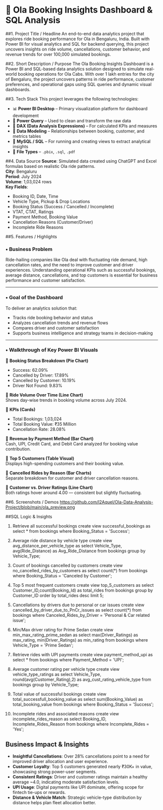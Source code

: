 # 🚖 Ola Booking Insights Dashboard & SQL Analysis

##1. Project Title / Headline
An end-to-end data analytics project that explores ride booking performance for Ola in Bengaluru, India. Built with Power BI for visual analytics and SQL for backend querying, this project uncovers insights on ride volume, cancellations, customer behavior, and revenue trends for over 100,000 simulated bookings.

##2. Short Description / Purpose
The Ola Booking Insights Dashboard is a Power BI and SQL-based data analytics solution designed to simulate real-world booking operations for Ola Cabs. With over 1 lakh entries for the city of Bengaluru, the project uncovers patterns in ride performance, customer preferences, and operational gaps using SQL queries and dynamic visual dashboards.

##3. Tech Stack
This project leverages the following technologies:

- 📊 **Power BI Desktop** – Primary visualization platform for dashboard development  
- 🧼 **Power Query** – Used to clean and transform the raw data  
- 🧠 **DAX (Data Analysis Expressions)** – For calculated KPIs and measures  
- 🧱 **Data Modeling** – Relationships between booking, customer, and metrics tables  
- 🐘 **MySQL / SQL** – For running and creating views to extract analytical insights  
- 📁 **File Types** – `.pbix`, `.sql`, `.pdf`

##4. Data Source
**Source**: Simulated data created using ChatGPT and Excel formulas based on realistic Ola ride patterns.  
**City**: Bengaluru  
**Period**: July 2024  
**Volume**: 1,03,024 rows  
**Key Fields**:
- Booking ID, Date, Time
- Vehicle Type, Pickup & Drop Locations
- Booking Status (Success / Cancelled / Incomplete)
- VTAT, CTAT, Ratings
- Payment Method, Booking Value
- Cancellation Reasons (Customer/Driver)
- Incomplete Ride Reasons

##5. Features / Highlights
### • Business Problem
Ride-hailing companies like Ola deal with fluctuating ride demand, high cancellation rates, and the need to improve customer and driver experiences. Understanding operational KPIs such as successful bookings, average distance, cancellations, and top customers is essential for business performance and customer satisfaction.

---

### • Goal of the Dashboard
To deliver an analytics solution that:
- Tracks ride booking behavior and status
- Analyzes cancellation trends and revenue flows
- Compares driver and customer satisfaction
- Supports business intelligence and strategy teams in decision-making

---

### • Walkthrough of Key Power BI Visuals

🔹 **Booking Status Breakdown (Pie Chart)**  
- Success: 62.09%  
- Cancelled by Driver: 17.89%  
- Cancelled by Customer: 10.19%  
- Driver Not Found: 9.83%

🔹 **Ride Volume Over Time (Line Chart)**  
Shows day-wise trends in booking volume across July 2024.

🔹 **KPIs (Cards)**  
- Total Bookings: 1,03,024  
- Total Booking Value: ₹35 Million  
- Cancellation Rate: 28.08%

🔹 **Revenue by Payment Method (Bar Chart)**  
Cash, UPI, Credit Card, and Debit Card analyzed for booking value contribution.

🔹 **Top 5 Customers (Table Visual)**  
Displays high-spending customers and their booking value.

🔹 **Cancelled Rides by Reason (Bar Charts)**  
Separate breakdown for customer and driver cancellation reasons.

🔹 **Customer vs. Driver Ratings (Line Chart)**  
Both ratings hover around 4.00 — consistent but slightly fluctuating.

##6. Screenshots / Demos
https://github.com/l2Aquel/Ola-Data-Analysis-Project/blob/main/ola_preview.png


##SQL Logic & Insights

1. Retrieve all successful bookings
   create view successful_bookings as select * from bookings where Booking_Status = 'Success';
   
2. Average ride distance by vehicle type
   create view avg_distance_per_vehicle_type as select Vehicle_Type, avg(Ride_Distance) as Avg_Ride_Distance from bookings group by Vehicle_Type;
   
3. Count of bookings cancelled by customers
   create view no_cancelled_rides_by_customers as select count(*) from bookings where Booking_Status = 'Canceled by Customer';
   
4. Top 5 most frequent customers
   create view top_5_customers as select Customer_ID,count(Booking_Id) as total_rides from bookings group by Customer_ID order by total_rides desc limit 5;
   
5. Cancellations by drivers due to personal or car issues
   create view cancelled_by_driver_due_to_PnCr_issues as select count(*) from bookings where Canceled_Rides_by_Driver = 'Personal & Car related issue';
     
6. Min/Max driver rating for Prime Sedan
   create view min_max_rating_prime_sedan as select max(Driver_Ratings) as max_rating, min(Driver_Ratings) as min_rating from bookings where Vehicle_Type = 'Prime Sedan';
    
7. Retrieve rides with UPI payments
   create view payment_method_upi as select * from bookings where Payment_Method = 'UPI';
    
8. Average customer rating per vehicle type
   create view vehicle_type_ratings as select Vehicle_Type, round(avg(Customer_Rating),2) as avg_cust_rating_vehicle_type from bookings group by Vehicle_Type;
    
9. Total value of successful bookings
   create view total_successfull_booking_value as select sum(Booking_Value) as total_booking_value from bookings where Booking_Status = 'Success';
     
10. Incomplete rides and associated reasons
    create view incomplete_rides_reason as select  Booking_ID, Incomplete_Rides_Reason from bookings where Incomplete_Rides = 'Yes';


## Business Impact & Insights

- **Insightful Cancellations**: Over 28% cancellations point to a need for improved driver allocation and user experience.
- **Customer Loyalty**: Top 5 customers generated nearly ₹30K+ in value, showcasing strong power-user segments.
- **Consistent Ratings**: Driver and customer ratings maintain a healthy average ~4.0, indicating moderate satisfaction levels.
- **UPI Usage**: Digital payments like UPI dominate, offering scope for fintech tie-ups or rewards.
- **Distance & Vehicle Match**: Strategic vehicle-type distribution by distance helps plan fleet allocation better.
    
